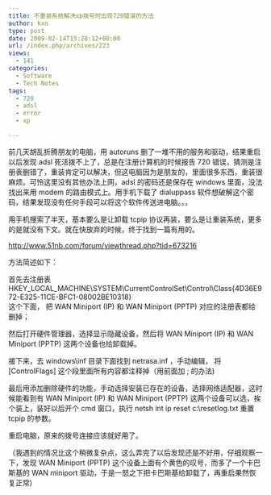 ```yaml
---
title: 不重装系统解决xp拨号时出现720错误的方法
author: kxn
type: post
date: 2009-02-14T15:28:12+00:00
url: /index.php/archives/223
views:
  - 141
categories:
  - Software
  - Tech Notes
tags:
  - 720
  - adsl
  - error
  - xp

---
```

前几天胡乱折腾朋友的电脑，用 autoruns 删了一堆不用的服务和驱动，结果重启以后发现 adsl 死活拨不上了，总是在注册计算机的时候报告 720 错误，猜测是注册表删错了，重装肯定可以解决，但这电脑因为是朋友的，里面很多东西，重装很麻烦。可怜这里没有其他办法上网，adsl 的密码还是保存在 windows 里面，没法找出来用 modem 的路由模式上。用手机下载了 dialuppass 软件想破解这个密码，结果发现没有任何手段可以将这个软件传送进电脑。。。

用手机搜索了半天，基本要么是让卸载 tcpip 协议再装，要么是让重装系统，更多的是就没有下文。就在快放弃的时候，终于找到一篇有用的。

<http://www.51nb.com/forum/viewthread.php?tid=673216>

方法简述如下：

首先去注册表  
HKEY\_LOCAL\_MACHINE\SYSTEM\CurrentControlSet\Control\Class\{4D36E972-E325-11CE-BFC1-08002BE10318}  
这个下面， 把 WAN Miniport (IP) 和 WAN Miniport (PPTP) 对应的注册表都给删掉；

然后打开硬件管理器，选择显示隐藏设备，然后将 WAN Miniport (IP) 和 WAN Miniport (PPTP) 这两个设备也给卸载掉。

接下来，去 windows\inf 目录下面找到 netrasa.inf ，手动编辑， 将 [ControlFlags] 这个段里面所有内容都注释掉（用前面加 ; 的办法)

最后用添加删除硬件的功能，手动选择安装已存在的设备，选择网络适配器，这时候能看到有 WAN Miniport (IP) 和 WAN Miniport (PPTP) 这两个设备可以选，挨个装上，装好以后开个 cmd 窗口，执行 netsh int ip reset c:\resetlog.txt 重置 tcpip 的参数。

重启电脑，原来的拨号连接应该就好用了。

（我遇到的情况比这个稍微复杂点，这么弄完了以后发现还是不好用，仔细观察一下，发现 WAN Miniport (PPTP) 这个设备上面有个黄色的叹号，而多了一个卡巴斯基的 WAN miniport 驱动，于是一怒之下把卡巴斯基给卸载了，再重启果然恢复正常)
